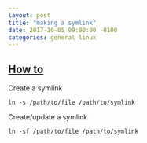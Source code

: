 ```yaml
---
layout: post
title: "making a symlink"
date: 2017-10-05 09:00:00 -0100
categories: general linux
---
```

## [How to](https://stackoverflow.com/questions/1951742/how-to-symlink-a-file-in-linux)
Create a symlink
```
ln -s /path/to/file /path/to/symlink
```
Create/update a symlink
```
ln -sf /path/to/file /path/to/symlink
```
